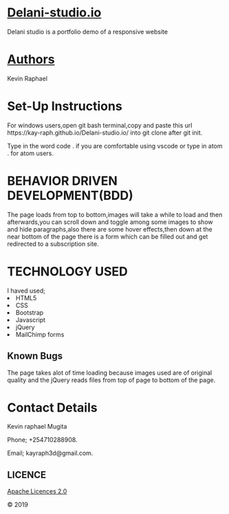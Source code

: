 <h1><u>Delani-studio.io</u></h1>
Delani studio is a portfolio demo of a responsive website<br>
<h1><u>Authors</u></h1>
<p>Kevin Raphael</p>
<h1>Set-Up Instructions</h1>
<p>For windows users,open git bash terminal,copy and paste this url https://kay-raph.github.io/Delani-studio.io/ into git clone after git init.</p>
<p>Type in the word code . if you are comfortable using vscode or type in atom . for atom users.</p>
<h1>BEHAVIOR DRIVEN DEVELOPMENT(BDD)</h1>
<p>The page loads from top to bottom,images will take a while to load and then afterwards,you can scroll down and toggle among some images to show and hide paragraphs,also there are some hover effects,then down at the near bottom of the page there is a form which can be filled out and get redirected to a subscription site.</p>
<h1>TECHNOLOGY USED</h1>
I haved used;
<li>HTML5</li>
<li>CSS</li>
<li>Bootstrap</li>
<li>Javascript</li>
<li>jQuery</li>
<li>MailChimp forms</li>
<h2>Known Bugs</h2>
<p>The page takes alot of time loading because images used are of original quality and the jQuery reads files from top of page to bottom of the page.</p>
<h1>Contact Details</h1>
<p>Kevin raphael Mugita</p>
<p>Phone; +254710288908.</p>
<p>Email; kayraph3d@gmail.com.</p>
<h2>LICENCE</h2>
<p><a href="http://www.apache.org/licenses/">Apache Licences 2.0</a></p>

<p> &copy; 2019</p>
